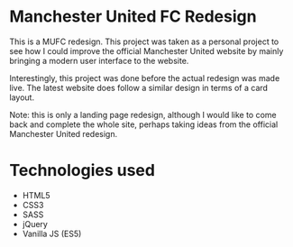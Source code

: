 Manchester United FC Redesign
=============

This is a MUFC redesign. This project was taken as a personal project to see how I could improve the official Manchester United website by mainly bringing a modern user interface to the website. 

Interestingly, this project was done before the actual redesign was made live. The latest website does follow a similar design in terms of a card layout. 

Note: this is only a landing page redesign, although I would like to come back and complete the whole site, perhaps taking ideas from the official Manchester United redesign.

Technologies used
=============

* HTML5
* CSS3
* SASS
* jQuery
* Vanilla JS (ES5)